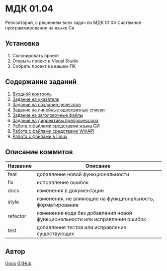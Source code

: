 # МДК 01.04

Репозиторий, с решением всех задач по МДК 01.04 Системное программирование на языке Си.

## Установка
1. Склонировать проект
2. Открыть проект в Visual Studio
3. Собрать проект на вашем ПК

## Содержание заданий
1. [Входной контроль](docs/EntranceControl.md)
2. [Задание на указатели](docs/Pointer.md)
3. [Задание на создание делегатов](docs/Delegates.md)
4. [Задание на линейные односвязные списки](docs/SimplyConnectedLists.md)
5. [Задание на заголовочные файлы](docs/HeaderFiles.md)
6. [Задание на диррективы препроцессора](docs/PreprocessorDirectives.md)
7. [Работа с файлами средствами языка СИ](docs/FileC.md)
8. [Работа с файлами средствами WinAPI](docs/FileWinAPI.md)
9. [Работа с файлами в Linux](docs/FileLinux.md)


## Описание коммитов
| Название | Описание |
|-------------|--------------|
| feat  | добавление новой функциональности     |
| fix    | исправление ошибок |
| docs  | изменения в документации |
| style    | изменения, не влияющие на функциональность, форматирование |
| refactor  | изменение кода без добавления новой функциональности или исправления ошибок |
| test  |добавление тестов или исправление существующих|

## Автор
[Gogs](http://gogs.ngknn.ru:3000/ArrayKat2)
[GitHub](https://github.com/ArrayKat)
